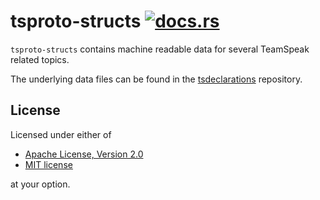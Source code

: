 # tsproto-structs [![docs.rs](https://docs.rs/tsproto-structs/badge.svg)](https://docs.rs/tsproto-structs)
`tsproto-structs` contains machine readable data for several TeamSpeak related topics.

The underlying data files can be found in the
[tsdeclarations](https://github.com/ReSpeak/tsdeclarations) repository.

## License
Licensed under either of

 * [Apache License, Version 2.0](../../LICENSE-APACHE)
 * [MIT license](../../LICENSE-MIT)

at your option.
